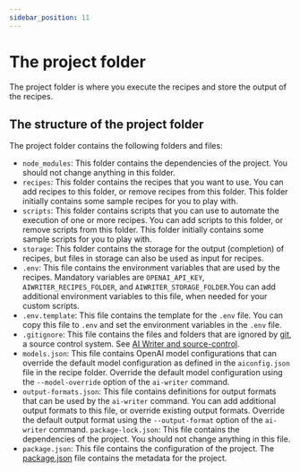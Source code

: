 ```yaml
---
sidebar_position: 11
---
```


# The project folder

The project folder is where you execute the recipes and store the output of the recipes.

## The structure of the project folder

The project folder contains the following folders and files:

- `node_modules`: This folder contains the dependencies of the project. You should not change anything in this folder.
- `recipes`: This folder contains the recipes that you want to use. You can add recipes to this folder, or remove recipes from this folder. This folder initially contains some sample recipes for you to play with.
- `scripts`: This folder contains scripts that you can use to automate the execution of one or more recipes.  You can add scripts to this folder, or remove scripts from this folder. This folder initially contains some sample scripts for you to play with.
- `storage`: This folder contains the storage for the output (completion) of recipes, but files in storage can also be used as input for recipes.
- `.env`: This file contains the environment variables that are used by the recipes. Mandatory variables are `OPENAI_API_KEY`, `AIWRITER_RECIPES_FOLDER`, and `AIWRITER_STORAGE_FOLDER`.You can add additional environment variables to this file, when needed for your custom scripts.
- `.env.template`: This file contains the template for the `.env` file. You can copy this file to `.env` and set the environment variables in the `.env` file.
- `.gitignore`: This file contains the files and folders that are ignored by [git](https://git-scm.com/), a source control system. See [AI Writer and source-control](./aiwriter-and-sourcecontrol.md).
- `models.json`: This file contains OpenAI model configurations that can override the default model configuration as defined in the `aiconfig.json` file in the recipe folder. Override the default model configuration using the `--model-override` option of the `ai-writer` command.
- `output-formats.json`: This file contains definitions for output formats that can be used by the `ai-writer` command. You can add additional output formats to this file, or override existing output formats. Override the default output format using the `--output-format` option of the `ai-writer` command.
`package-lock.json`: This file contains the dependencies of the project. You should not change anything in this file.
- `package.json`: This file contains the configuration of the project. The [package.json](https://docs.npmjs.com/cli/v9/configuring-npm/package-json) file contains the metadata for the project.